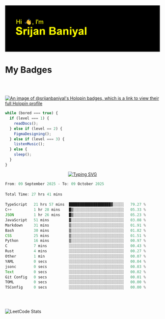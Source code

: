 ![Header](./header.png)

# My Badges

<Br />
<Br />

[![An image of @srijanbaniyal's Holopin badges, which is a link to view their full Holopin profile](https://holopin.me/srijanbaniyal)](https://holopin.io/@srijanbaniyal)

```javascript
while (bored === true) {
  if (level === 1) {
    readDocs();
  } else if (level == 2) {
    FigmaDesigning();
  } else if (level === 3) {
    listenMusic();
  } else {
    sleep();
  }
}
```

<p align="center">
  <a href="https://git.io/typing-svg"><img src="https://readme-typing-svg.demolab.com?font=Tilt+Prism&size=30&pause=1000&color=0FF75B&center=true&vCenter=true&width=800&height=80&lines=Time+spent+on+various+Programming+languages" alt="Typing SVG" /></a>
</p>

<!--START_SECTION:waka-->

```TypeScript
From: 09 September 2025 - To: 09 October 2025

Total Time: 27 hrs 41 mins

TypeScript   21 hrs 57 mins  ███████████████████▓░░░░░   79.27 %
C++          1 hr 28 mins    █▒░░░░░░░░░░░░░░░░░░░░░░░   05.33 %
JSON         1 hr 26 mins    █▒░░░░░░░░░░░░░░░░░░░░░░░   05.23 %
JavaScript   51 mins         ▓░░░░░░░░░░░░░░░░░░░░░░░░   03.08 %
Markdown     31 mins         ▒░░░░░░░░░░░░░░░░░░░░░░░░   01.91 %
Bash         30 mins         ▒░░░░░░░░░░░░░░░░░░░░░░░░   01.82 %
CSS          25 mins         ▒░░░░░░░░░░░░░░░░░░░░░░░░   01.51 %
Python       16 mins         ▒░░░░░░░░░░░░░░░░░░░░░░░░   00.97 %
C            7 mins          ░░░░░░░░░░░░░░░░░░░░░░░░░   00.43 %
Rust         4 mins          ░░░░░░░░░░░░░░░░░░░░░░░░░   00.27 %
Other        1 min           ░░░░░░░░░░░░░░░░░░░░░░░░░   00.07 %
YAML         0 secs          ░░░░░░░░░░░░░░░░░░░░░░░░░   00.04 %
jsonc        0 secs          ░░░░░░░░░░░░░░░░░░░░░░░░░   00.03 %
Text         0 secs          ░░░░░░░░░░░░░░░░░░░░░░░░░   00.02 %
Git Config   0 secs          ░░░░░░░░░░░░░░░░░░░░░░░░░   00.01 %
TOML         0 secs          ░░░░░░░░░░░░░░░░░░░░░░░░░   00.00 %
TSConfig     0 secs          ░░░░░░░░░░░░░░░░░░░░░░░░░   00.00 %
```

<!--END_SECTION:waka-->

<Br />
<Br />

![LeetCode Stats](https://leetcard.jacoblin.cool/Srijan-Baniyal?theme=dark&font=Rasa&ext=contest)
